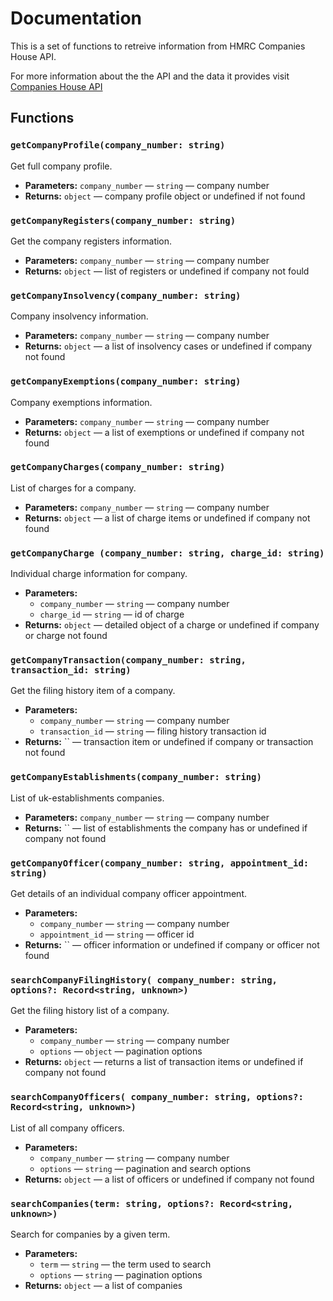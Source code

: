 # Documentation
This is a set of functions to retreive information from HMRC Companies House API.

For more information about the the API and the data it provides visit [Companies House API]([https://link](https://developer-specs.company-information.service.gov.uk/companies-house-public-data-api/reference))

## Functions

### `getCompanyProfile(company_number: string)`

Get full company profile.

 * **Parameters:** `company_number` — `string` — company number
 * **Returns:** `object` — company profile object or undefined if not found

### `getCompanyRegisters(company_number: string)`

Get the company registers information.

 * **Parameters:** `company_number` — `string` — company number
 * **Returns:** `object` — list of registers or undefined if company not fould

### `getCompanyInsolvency(company_number: string)`

Company insolvency information.

 * **Parameters:** `company_number` — `string` — company number
 * **Returns:** `object` — a list of insolvency cases or undefined if company not found

### `getCompanyExemptions(company_number: string)`

Company exemptions information.

 * **Parameters:** `company_number` — `string` — company number
 * **Returns:** `object` — a list of exemptions or undefined if company not found

### `getCompanyCharges(company_number: string)`

List of charges for a company.

 * **Parameters:** `company_number` — `string` — company number
 * **Returns:** `object` — a list of charge items or undefined if company not found

### `getCompanyCharge (company_number: string, charge_id: string)`

Individual charge information for company.

 * **Parameters:**
   * `company_number` — `string` — company number
   * `charge_id` — `string` — id of charge
 * **Returns:** `object` — detailed object of a charge or undefined if company or charge not found

### `getCompanyTransaction(company_number: string, transaction_id: string)`

Get the filing history item of a company.

 * **Parameters:**
   * `company_number` — `string` — company number
   * `transaction_id` — `string` — filing history transaction id
 * **Returns:** `` — transaction item or undefined if company or transaction not found

### `getCompanyEstablishments(company_number: string)`

List of uk-establishments companies.

 * **Parameters:** `company_number` — `string` — company number
 * **Returns:** `` — list of establishments the company has or undefined if company not found

### `getCompanyOfficer(company_number: string, appointment_id: string)`

Get details of an individual company officer appointment.

 * **Parameters:** 
   * `company_number` — `string` — company number
   * `appointment_id` — `string` — officer id
 * **Returns:** `` — officer information or undefined if company or officer not found

### `searchCompanyFilingHistory( company_number: string, options?: Record<string, unknown>)`

Get the filing history list of a company.

 * **Parameters:**
   * `company_number` — `string` — company number
   * `options` — `object` — pagination options
 * **Returns:** `object` — returns a list of transaction items or undefined if company not found

### `searchCompanyOfficers( company_number: string, options?: Record<string, unknown>)`

List of all company officers.

 * **Parameters:**
   * `company_number` — `string` — company number
   * `options` — `string` — pagination and search options
 * **Returns:** `object` — a list of officers or undefined if company not found

### `searchCompanies(term: string, options?: Record<string, unknown>)`

Search for companies by a given term.

 * **Parameters:**
   * `term` — `string` — the term used to search
   * `options` — `string` — pagination options
 * **Returns:** `object` — a list of companies
